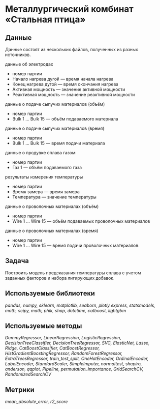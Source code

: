 # Металлургический комбинат «Стальная птица» 

## Данные

Данные состоят из нескольких файлов, полученных из разных источников.

данные об электродах
- номер партии
- Начало нагрева дугой — время начала нагрева
- Конец нагрева дугой — время окончания нагрева
- Активная мощность — значение активной мощности
- Реактивная мощность — значение реактивной мощности

данные о подаче сыпучих материалов (объём)
- номер партии
- Bulk 1 … Bulk 15 — объём подаваемого материала
  
данные о подаче сыпучих материалов (время)
- номер партии
- Bulk 1 … Bulk 15 — время подачи материала

данные о продувке сплава газом
- номер партии
- Газ 1 — объём подаваемого газа

результаты измерения температуры
- номер партии
- Время замера — время замера
- Температура — значение температуры

данные о проволочных материалах (объём)
- номер партии
- Wire 1 … Wire 15 — объём подаваемых проволочных материалов

данные о проволочных материалах (время)
- номер партии
- Wire 1 … Wire 15 — время подачи проволочных материалов

## Задача

Построить модель предсказания температуры сплава с учетом заданных факторов и набора лигирующих добавок.

## Используемые библиотеки
*pandas, numpy, sklearn, matplotlib, seaborn, plotly.express, statsmodels, math, scipy, math, phik, shap, datetime, catboost, lightgbm*

## Используемые методы
*DummyRegressor, LinearRegression, LogisticRegression, DecisionTreeClassifier, DecisionTreeRegressor, SVC, ElasticNet, Lasso, Ridge, CatBoostClassifier, CatBoostRegressor, HistGradientBoostingRegressor, RandomForestRegressor, ExtraTreesRegressor, train_test_split, OneHotEncoder, OrdinalEncoder, LabelEncoder, StandardScaler, SimpleImputer, normaltest, shapiro, anderson, qqplot, Pipeline, permutation_importance, GridSearchCV, RandomizedSearchCV*

## Метрики
*mean_absolute_error, r2_score*
